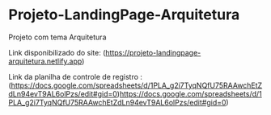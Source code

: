 # Projeto-LandingPage-Arquitetura
Projeto com tema Arquitetura 

Link disponibilizado do site: (https://projeto-landingpage-arquitetura.netlify.app)

Link da planilha de controle de registro : (https://docs.google.com/spreadsheets/d/1PLA_g2i7TyqNQfU75RAAwchEtZdLn94evT9AL6olPzs/edit#gid=0)https://docs.google.com/spreadsheets/d/1PLA_g2i7TyqNQfU75RAAwchEtZdLn94evT9AL6olPzs/edit#gid=0)

